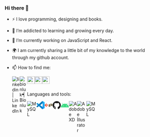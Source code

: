 ### Hi there 👋

- :zap:  I love programming, designing and books.
- 🌱 I’m addicted to learning and growing every day.
- 🔭 I’m currently working on JavaScript and React.

- :earth_africa: I am currently sharing a little bit of my knowledge to the world through my github account.
- 📫 How to find me: 

     [<img align="left" alt="linkedin | LinkedIn" width="24px" src="https://upload.wikimedia.org/wikipedia/commons/8/81/LinkedIn_icon.svg" />][linkedin]
[<img align="left" alt="bionluk | Bionluk" width="24px" src="https://gcdn.bionluk.com/site/icon/faviconsv2/apple-icon-180x180.png" />][bionluk]
[<img align="left" height="24" width="24" src="https://upload.wikimedia.org/wikipedia/commons/7/7e/Gmail_icon_%282020%29.svg" />][gmail]
[<img align="left" height="24" width="24" src="https://upload.wikimedia.org/wikipedia/commons/9/95/Instagram_logo_2022.svg" />][instagram]
[<img align="left" height="24" width="24" src="https://abs.twimg.com/favicons/twitter.3.ico" />][X]


<br />

[linkedin]: https://www.linkedin.com/in/feride-metin-558037183/
[bionluk]: https://bionluk.com/feridemetin
[gmail]: mailto:feridemetin97@gmail.com
[instagram]: https://www.instagram.com/feridemtn/
[X]: https://twitter.com/frdemtn



<br />

-    Languages and tools: 

     [<img align="left" alt="MySQL" width="30px" src="https://static.figma.com/app/icon/1/favicon.png" />][figma]
[<img align="left" alt="Visual Studio Code" width="26px" src="https://raw.githubusercontent.com/github/explore/80688e429a7d4ef2fca1e82350fe8e3517d3494d/topics/visual-studio-code/visual-studio-code.png" />][vsCode]
[<img align="left" alt="Git" width="26px" src="https://raw.githubusercontent.com/github/explore/80688e429a7d4ef2fca1e82350fe8e3517d3494d/topics/git/git.png" />][git]
[<img align="left" alt="GitHub" width="26px" src="https://raw.githubusercontent.com/github/explore/78df643247d429f6cc873026c0622819ad797942/topics/github/github.png" />][github]
[<img align="left" alt="Android" width="26px" src="https://raw.githubusercontent.com/github/explore/80688e429a7d4ef2fca1e82350fe8e3517d3494d/topics/android/android.png" />][android]
[<img align="left" alt="Adobe XD" width="26px" src="https://upload.wikimedia.org/wikipedia/commons/thumb/c/c2/Adobe_XD_CC_icon.svg/1200px-Adobe_XD_CC_icon.svg.png" />][xd]
[<img align="left" alt="Adobe İllusrator" width="30px" src="https://upload.wikimedia.org/wikipedia/commons/thumb/f/fb/Adobe_Illustrator_CC_icon.svg/1200px-Adobe_Illustrator_CC_icon.svg.png" />][İllusrator]
[<img align="left" alt="MySQL" width="30px" src="http://www.onurbabur.com/wp-content/uploads/2020/09/MySQL-Logo.wine_.png" />][mysql]


<br />


[figma]: https://www.figma.com
[vsCode]: https://code.visualstudio.com/
[git]: https://git-scm.com/
[android]: https://www.android.com/
[github]: https://github.com/FerideMetin
[xd]: https://www.adobe.com/products/xd.html
[İllusrator]: https://www.adobe.com/tr/products/illustrator.html?skwcid=AL!3085!3!340875293885!b!!g!!%2Billustrator&mv=search&sdid=KCJMVLF6&ef_id=CjwKCAiAhreNBhAYEiwAFGGKPIz5psbkMkMnEMlWQ9YPHP-5OL2rJ7GizYr4Fpa-5SGr4Mozs9LDLhoC5w4QAvD_BwE:G:s&s_kwcid=AL!3085!3!340875293885!b!!g!!%2Billustrator!1479263260!57981341180&gclid=CjwKCAiAhreNBhAYEiwAFGGKPIz5psbkMkMnEMlWQ9YPHP-5OL2rJ7GizYr4Fpa-5SGr4Mozs9LDLhoC5w4QAvD_BwE
[mysql]: https://www.mysql.com


<!--
**FerideMetin/FerideMetin** is a ✨ _special_ ✨ repository because its `README.md` (this file) appears on your GitHub profile.

Here are some ideas to get you started:

- 🔭 I’m currently working on ...
- 🌱 I’m currently learning ...
- 👯 I’m looking to collaborate on ...
- 🤔 I’m looking for help with ...
- 💬 Ask me about ...
- 📫 How to reach me: ...
- 😄 Pronouns: ...
- ⚡ Fun fact: ...
-->
